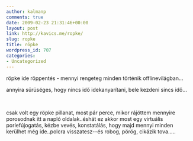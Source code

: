 ```yaml
---
author: kalmanp
comments: true
date: 2009-02-23 21:31:46+00:00
layout: post
link: http://kavics.me/ropke/
slug: ropke
title: röpke
wordpress_id: 707
categories:
- Uncategorized
---
```



röpke ide röppentés - mennyi rengeteg minden történik offlinevilágban...  

 annyira sürüséges, hogy nincs idő idekanyarítani, bele kezdeni sincs idő...  







 






csak volt egy röpke pillanat, most pár perce, mikor rájöttem mennyire porosodnak itt a napló oldalak..éshát ez akkor most egy virtuális porlefújogatás, kézbe vevés, konstatálás, hogy majd mennyi minden kerülhet még ide..polcra visszatesz--és robog, pörög, cikázik tova..... 

